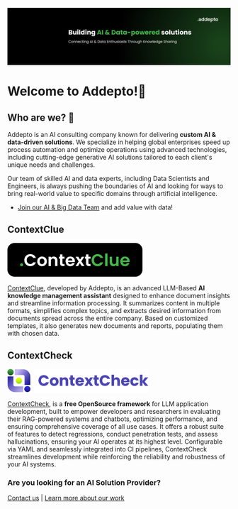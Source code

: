 ![image](github_banner_community.png)

# Welcome to Addepto\!🚀



## Who are we? 🧐

Addepto is an AI consulting company known for delivering **custom AI & data-driven solutions**. We specialize in helping global enterprises speed up process automation and optimize operations using advanced technologies, including cutting-edge generative AI solutions tailored to each client's unique needs and challenges.

Our team of skilled AI and data experts, including Data Scientists and Engineers, is always pushing the boundaries of AI and looking for ways to bring real-world value to specific domains through artificial intelligence.

* [Join our AI & Big Data Team](https://addepto.com/career/) and add value with data\! 

## ContextClue 
![image](contextclue_logo.png)

[ContextClue](https://context-clue.com/), developed by Addepto, is an advanced LLM-Based **AI knowledge management assistant** designed to enhance document insights and streamline information processing. It summarizes content in multiple formats, simplifies complex topics, and extracts desired information from documents spread across the entire company. Based on customized templates, it also generates new documents and reports, populating them with chosen data.

## ContextCheck
![image](contextcheck_logo_violet.png)

[ContextCheck](https://github.com/Addepto/contextcheck), is a **free OpenSource framework** for LLM application development, built to empower developers and researchers in evaluating their RAG-powered systems and chatbots, optimizing performance, and ensuring comprehensive coverage of all use cases. It offers a robust suite of features to detect regressions, conduct penetration tests, and assess hallucinations, ensuring your AI operates at its highest level. Configurable via YAML and seamlessly integrated into CI pipelines, ContextCheck streamlines development while reinforcing the reliability and robustness of your AI systems.

### Are you looking for an AI Solution Provider?

[Contact us](https://addepto.com/contact/) | [Learn more about our work](https://addepto.com/case-studies/) 
